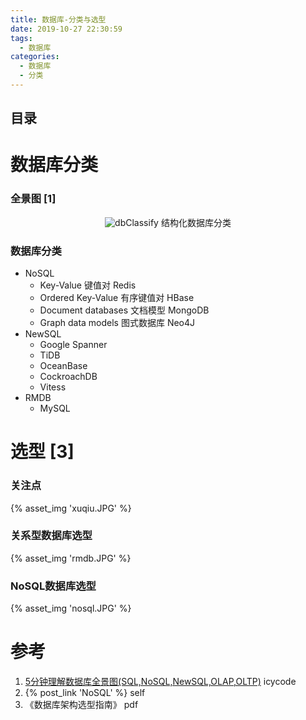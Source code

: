```yaml
---
title: 数据库-分类与选型
date: 2019-10-27 22:30:59
tags:
  - 数据库
categories:
  - 数据库  
  - 分类
---
```


<p></p>
<!-- more -->

## 目录
<!-- toc -->

# 数据库分类
### 全景图 [1]
<div style="text-align: center;">

![dbClassify](https://user-images.githubusercontent.com/5608425/67636314-55717980-f90a-11e9-8506-2051221f245b.png)
结构化数据库分类
</div>


### 数据库分类
  - NoSQL
  	+ Key-Value 键值对
  		Redis
  	+ Ordered Key-Value 有序键值对
  		HBase
  	+ Document databases 文档模型
  		MongoDB
  	+ Graph data models 图式数据库
  		Neo4J
  - NewSQL 
    + Google Spanner
    + TiDB
    + OceanBase
    + CockroachDB
    + Vitess
  - RMDB
  	+ MySQL

# 选型 [3]
### 关注点
{% asset_img  'xuqiu.JPG' %}

### 关系型数据库选型
{% asset_img  'rmdb.JPG' %}

### NoSQL数据库选型
{% asset_img  'nosql.JPG' %}


# 参考
1. [5分钟理解数据库全景图(SQL,NoSQL,NewSQL,OLAP,OLTP)](https://blog.csdn.net/icycode/article/details/81008607) icycode
2. {% post_link  'NoSQL'  %}  self
3. 《数据库架构选型指南》 pdf


 

